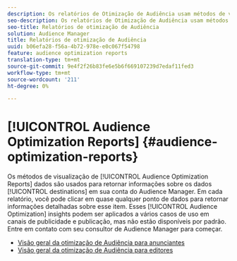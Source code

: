 ```yaml
---
description: Os relatórios de Otimização de Audiência usam métodos de visualização de dados para retornar informações sobre os destinos em sua conta Audience Manager. Em cada relatório, você pode clicar em quase qualquer ponto de dados para retornar informações detalhadas sobre esse item. Esses insights de Otimização de Audiência podem ser aplicados a vários casos de uso em canais de publicidade e publicação, mas não estão disponíveis por padrão. Entre em contato com seu consultor de Audience Manager para começar.
seo-description: Os relatórios de Otimização de Audiência usam métodos de visualização de dados para retornar informações sobre os destinos em sua conta Audience Manager. Em cada relatório, você pode clicar em quase qualquer ponto de dados para retornar informações detalhadas sobre esse item. Esses insights de Otimização de Audiência podem ser aplicados a vários casos de uso em canais de publicidade e publicação, mas não estão disponíveis por padrão. Entre em contato com seu consultor de Audience Manager para começar.
seo-title: Relatórios de otimização de Audiência
solution: Audience Manager
title: Relatórios de otimização de Audiência
uuid: b06efa28-f56a-4b72-978e-e0c067f54798
feature: audience optimization reports
translation-type: tm+mt
source-git-commit: 9e4f2f26b83fe6e5b6f669107239d7edaf11fed3
workflow-type: tm+mt
source-wordcount: '211'
ht-degree: 0%

---
```



# [!UICONTROL Audience Optimization Reports] {#audience-optimization-reports}

Os métodos de visualização de [!UICONTROL Audience Optimization Reports] dados são usados para retornar informações sobre os dados [!UICONTROL destinations] em sua conta do Audience Manager. Em cada relatório, você pode clicar em quase qualquer ponto de dados para retornar informações detalhadas sobre esse item. Esses [!UICONTROL Audience Optimization] insights podem ser aplicados a vários casos de uso em canais de publicidade e publicação, mas não estão disponíveis por padrão. Entre em contato com seu consultor de Audience Manager para começar.

+ [Visão geral da otimização de Audiência para anunciantes](aor-advertisers/aor-advertisers.md)
+ [Visão geral da otimização de Audiência para editores](aor-publishers/aor-publishers.md)